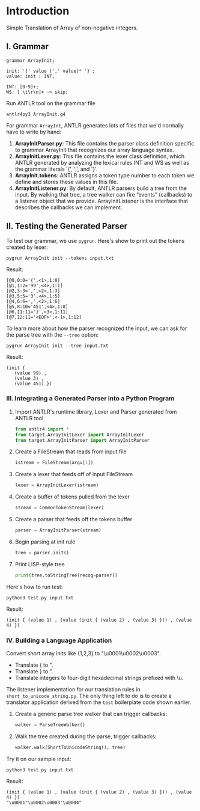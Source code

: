 # Introduction
Simple Translation of Array of non-negative integers.

## I. Grammar
```antlr4
grammar ArrayInit;

init: '{' value (',' value)* '}';
value: init | INT;

INT: [0-9]+;
WS: [ \t\r\n]+ -> skip;
```
Run ANTLR tool on the grammar file
```
antlr4py3 ArrayInit.g4
```
For grammar `ArrayInt`, ANTLR generates lots of files that we'd normally have to write by hand:
1. **ArrayInitParser.py**: This file contains the parser class definition specific to
grammar ArrayInit that recognizes our array language syntax.
2. **ArrayInitLexer.py**: This file contains the lexer class definition, which ANTLR generated by analyzing the lexical rules INT and WS as well as the grammar literals '{', ',', and '}'.
3. **ArrayInit.tokens**: ANTLR assigns a token type number to each token we define and stores these values in this file.
4. **ArrayInitListener.py**: By default, ANTLR parsers build a tree from the input. By walking that tree, a tree walker can fire “events” (callbacks) to a listener object that we provide. ArrayInitListener is the interface that describes the callbacks we can implement.

## II. Testing the Generated Parser
To test our grammar, we use `pygrun`. Here's show to print out the tokens created by lexer:
```
pygrun ArrayInit init --tokens input.txt
```
Result:
```
[@0,0:0='{',<1>,1:0]
[@1,1:2='99',<4>,1:1]
[@2,3:3=',',<2>,1:3]
[@3,5:5='3',<4>,1:5]
[@4,6:6=',',<2>,1:6]
[@5,8:10='451',<4>,1:8]
[@6,11:11='}',<3>,1:11]
[@7,12:11='<EOF>',<-1>,1:12]
```
To learn more about how the parser recognized the input, we can ask for the parse tree with the `--tree` option:
```
pygrun ArrayInit init --tree input.txt
```
Result:
```
(init { 
   (value 99) , 
   (value 3) , 
   (value 451) })
```

### III. Integrating a Generated Parser into a Python Program
1. Import ANTLR's runtime library, Lexer and Parser generated from ANTLR tool
    ```py
    from antlr4 import *
    from target.ArrayInitLexer import ArrayInitLexer
    from target.ArrayInitParser import ArrayInitParser
    ```
2. Create a FileStream that reads from input file
    ```py
    istream = FileStream(argv[1])
    ```
3. Create a lexer that feeds off of input FileStream
    ```py
    lexer = ArrayInitLexer(istream)
    ```
4. Create a buffer of tokens pulled from the lexer
    ```py
    stream = CommonTokenStream(lexer)
    ```
5. Create a parser that feeds off the tokens buffer
    ```py
    parser = ArrayInitParser(stream)
    ```
6. Begin parsing at init rule
    ```py
    tree = parser.init()
    ```
7. Print LISP-style tree
    ```py
    print(tree.toStringTree(recog=parser))
    ```

Here's how to run test:
```
python3 test.py input.txt
```
Result:
```
(init { (value 1) , (value (init { (value 2) , (value 3) })) , (value 4) })
```

### IV. Building a Language Application
Convert short array inits like {1,2,3} to "\u0001\u0002\u0003".
- Translate { to ".
- Translate } to ".
- Translate integers to four-digit hexadecimal strings prefixed with \u.

The listener implementation for our translation rules in `short_to_unicode_string.py`. The only thing left to do is to create a translator application derived from the `test` boilerplate code shown earlier.
1. Create a generic parse tree walker that can trigger callbacks:
    ```py
    walker = ParseTreeWalker()
    ```
2. Walk the tree created during the parse, trigger callbacks:
    ```py
    walker.walk(ShortToUnicodeString(), tree)
    ```
Try it on our sample input:
```
python3 test.py input.txt
```
Result:
```
(init { (value 1) , (value (init { (value 2) , (value 3) })) , (value 4) })
"\u0001"\u0002\u0003"\u0004"
```